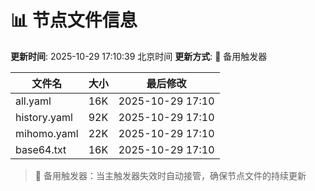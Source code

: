 # 📊 节点文件信息

**更新时间**: 2025-10-29 17:10:39 北京时间
**更新方式**: 🔄 备用触发器

| 文件名 | 大小 | 最后修改 |
|--------|------|----------|
| all.yaml | 16K | 2025-10-29 17:10 |
| history.yaml | 92K | 2025-10-29 17:10 |
| mihomo.yaml | 22K | 2025-10-29 17:10 |
| base64.txt | 16K | 2025-10-29 17:10 |

> 🔄 备用触发器：当主触发器失效时自动接管，确保节点文件的持续更新
